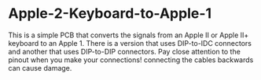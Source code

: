 # Apple-2-Keyboard-to-Apple-1

This is a simple PCB that converts the signals from an Apple II or Apple II+ keyboard to an Apple 1. There is a version that uses DIP-to-IDC connectors and another that uses DIP-to-DIP connectors. Pay close attention to the pinout when you make your connections! connecting the cables backwards can cause damage.
